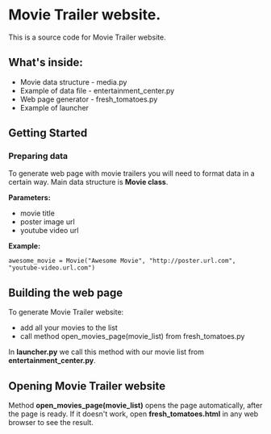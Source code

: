 # Movie Trailer website.

This is a source code for Movie Trailer website.

## What's inside:
- Movie data structure - media.py
- Example of data file - entertainment_center.py
- Web page generator - fresh_tomatoes.py
- Example of launcher

## Getting Started

### Preparing data

To generate web page with movie trailers you will need to format data in a certain way.
Main data structure is **Movie class**.

**Parameters:**

- movie title
- poster image url
- youtube video url

**Example:**
```
awesome_movie = Movie("Awesome Movie", "http://poster.url.com", "youtube-video.url.com")
```

## Building the web page

To generate Movie Trailer website:
- add all your movies to the list
- call method open_movies_page(movie_list) from fresh_tomatoes.py

In **launcher.py** we call this method with our movie list from **entertainment_center.py**.

## Opening Movie Trailer website

Method **open_movies_page(movie_list)** opens the page automatically, after the page is ready. 
If it doesn't work, open **fresh_tomatoes.html** in any web browser to see the result.

